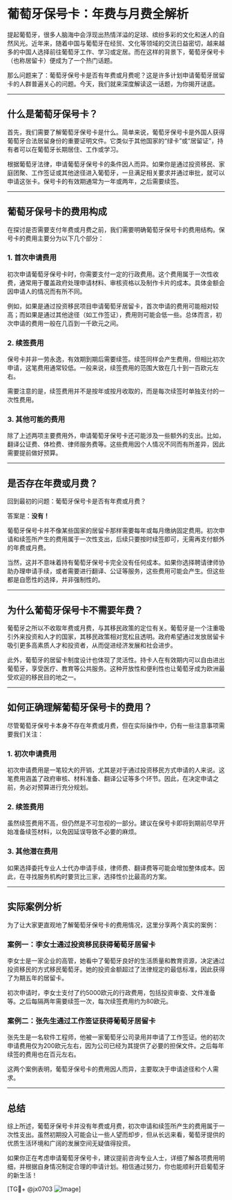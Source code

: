 # 葡萄牙保号卡：年费与月费全解析

提起葡萄牙，很多人脑海中会浮现出热情洋溢的足球、缤纷多彩的文化和迷人的自然风光。近年来，随着中国与葡萄牙在经贸、文化等领域的交流日益密切，越来越多的中国人选择前往葡萄牙工作、学习或定居。而在这样的背景下，葡萄牙保号卡（也称居留卡）便成为了一个热门话题。

那么问题来了：葡萄牙保号卡是否有年费或月费呢？这是许多计划申请葡萄牙居留卡的人群普遍关心的问题。今天，我们就来深度解读这一话题，为你揭开谜底。

---

## 什么是葡萄牙保号卡？

首先，我们需要了解葡萄牙保号卡是什么。简单来说，葡萄牙保号卡是外国人获得葡萄牙合法居留身份的重要证明文件。它类似于其他国家的“绿卡”或“居留证”，持有者可以在葡萄牙长期居住、工作或学习。

根据葡萄牙法律，申请葡萄牙保号卡的条件因人而异。如果你是通过投资移民、家庭团聚、工作签证或其他途径进入葡萄牙，一旦满足相关要求并通过审批，就可以申请这张卡。保号卡的有效期通常为一年或两年，之后需要续签。

---

## 葡萄牙保号卡的费用构成

在探讨是否需要支付年费或月费之前，我们需要明确葡萄牙保号卡的费用结构。保号卡的费用主要分为以下几个部分：

### 1. **首次申请费用**
初次申请葡萄牙保号卡时，你需要支付一定的行政费用。这个费用属于一次性收费，通常用于覆盖政府处理申请材料、审核资格以及制作卡片的成本。具体金额会因申请人的情况而有所不同。

例如，如果是通过投资移民项目申请葡萄牙居留卡，首次申请的费用可能相对较高；而如果是通过其他途径（如工作签证），费用则可能会低一些。总体而言，初次申请的费用一般在几百到一千欧元之间。

### 2. **续签费用**
保号卡并非一劳永逸，有效期到期后需要续签。续签同样会产生费用，但相比初次申请，这笔费用通常较低。一般来说，续签费用的范围大致在几十到一百欧元左右。

需要注意的是，续签费用并不是按年或按月收取的，而是每次续签时单独支付的一次性费用。

### 3. **其他可能的费用**
除了上述两项主要费用外，申请葡萄牙保号卡还可能涉及一些额外的支出。比如，翻译公证费、体检费、律师服务费等。这些费用因个人情况不同而有所差异，因此需要提前做好预算。

---

## 是否存在年费或月费？

回到最初的问题：葡萄牙保号卡是否有年费或月费？

答案是：**没有！**

葡萄牙保号卡并不像某些国家的居留卡那样需要每年或每月缴纳固定费用。初次申请和续签所产生的费用属于一次性支出，后续只要按时续签即可，无需再支付额外的年费或月费。

当然，这并不意味着持有葡萄牙保号卡完全没有任何成本。如果你选择聘请律师协助办理申请手续，或者需要进行翻译、公证等服务，这些费用可能会产生。但这些都是自愿性的选择，并非强制性的。

---

## 为什么葡萄牙保号卡不需要年费？

葡萄牙之所以不收取年费或月费，与其移民政策的定位有关。葡萄牙是一个注重吸引外来投资和人才的国家，其移民政策相对宽松且透明。政府希望通过发放居留卡吸引更多高素质人才和投资者，从而促进经济发展和社会进步。

此外，葡萄牙的居留卡制度设计也体现了灵活性。持卡人在有效期内可以自由进出葡萄牙，享受医疗、教育等公共服务。这种开放性和便利性也让葡萄牙成为欧洲最受欢迎的移民目的地之一。

---

## 如何正确理解葡萄牙保号卡的费用？

尽管葡萄牙保号卡本身不存在年费或月费，但在实际操作中，仍有一些注意事项需要我们关注：

### 1. **初次申请费用**
初次申请费用是一笔较大的开销，尤其是对于通过投资移民方式申请的人来说。这笔费用涵盖了政府审核、材料准备、翻译公证等多个环节。因此，在决定申请之前，务必对预算进行充分规划。

### 2. **续签费用**
虽然续签费用不高，但仍然是不可忽视的一部分。建议在保号卡即将到期前尽早开始准备续签材料，以免因延误导致不必要的麻烦。

### 3. **其他潜在费用**
如果选择委托专业人士代办申请手续，律师费、翻译费等可能会增加整体成本。因此，在寻找服务机构时要货比三家，选择性价比最高的方案。

---

## 实际案例分析

为了让大家更直观地了解葡萄牙保号卡的费用情况，这里分享两个真实的案例：

### 案例一：李女士通过投资移民获得葡萄牙居留卡
李女士是一家企业的高管，她看中了葡萄牙良好的生活质量和教育资源，决定通过投资移民的方式移民葡萄牙。她的投资金额超过了法律规定的最低标准，因此获得了为期五年的居留卡。

初次申请时，李女士支付了约5000欧元的行政费用，包括投资审查、文件准备等。之后每隔两年需要续签一次，每次续签费用约为80欧元。

### 案例二：张先生通过工作签证获得葡萄牙居留卡
张先生是一名软件工程师，他被一家葡萄牙公司录用并申请了工作签证。他的初次申请费用仅为200欧元左右，因为公司已经为其提供了必要的担保文件。之后每年续签的费用也在百元左右。

这两个案例表明，葡萄牙保号卡的费用因人而异，主要取决于申请途径和个人需求。

---

## 总结

综上所述，葡萄牙保号卡并没有年费或月费，初次申请和续签所产生的费用属于一次性支出。虽然初期投入可能会让一些人望而却步，但从长远来看，葡萄牙提供的优质生活环境和广阔的发展空间无疑值得投资。

如果你正在考虑申请葡萄牙保号卡，建议提前咨询专业人士，详细了解各项费用明细，并根据自身情况制定合理的申请计划。相信通过努力，你也能顺利开启葡萄牙的新生活！

[TG💪+ @jx0703 ![Image](https://github.com/user-attachments/assets/dbca1d08-cadb-493c-b0ec-ad6f7a83f270)]